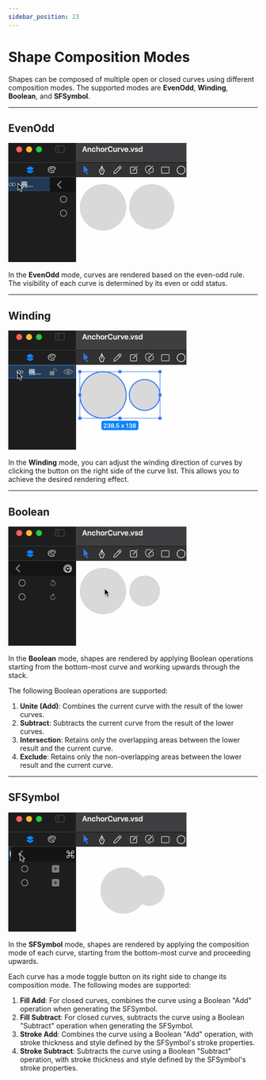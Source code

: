 ```yaml
---
sidebar_position: 23
---
```


# Shape Composition Modes

Shapes can be composed of multiple open or closed curves using different composition modes. The supported modes are **EvenOdd**, **Winding**, **Boolean**, and **SFSymbol**.

---

## EvenOdd

![evenOdd](./img/shapeComposition/evenOdd.gif)

In the **EvenOdd** mode, curves are rendered based on the even-odd rule. The visibility of each curve is determined by its even or odd status.

---

## Winding

![winding](./img/shapeComposition/winding.gif)

In the **Winding** mode, you can adjust the winding direction of curves by clicking the button on the right side of the curve list. This allows you to achieve the desired rendering effect.

---

## Boolean

![boolean](./img/shapeComposition/boolean.gif)

In the **Boolean** mode, shapes are rendered by applying Boolean operations starting from the bottom-most curve and working upwards through the stack.

The following Boolean operations are supported:
1. **Unite (Add)**: Combines the current curve with the result of the lower curves.
2. **Subtract**: Subtracts the current curve from the result of the lower curves.
3. **Intersection**: Retains only the overlapping areas between the lower result and the current curve.
4. **Exclude**: Retains only the non-overlapping areas between the lower result and the current curve.

---

## SFSymbol

![sfsymbol](./img/shapeComposition/sfsymbol.gif)

In the **SFSymbol** mode, shapes are rendered by applying the composition mode of each curve, starting from the bottom-most curve and proceeding upwards.

Each curve has a mode toggle button on its right side to change its composition mode. The following modes are supported:
1. **Fill Add**: For closed curves, combines the curve using a Boolean "Add" operation when generating the SFSymbol.
2. **Fill Subtract**: For closed curves, subtracts the curve using a Boolean "Subtract" operation when generating the SFSymbol.
3. **Stroke Add**: Combines the curve using a Boolean "Add" operation, with stroke thickness and style defined by the SFSymbol's stroke properties.
4. **Stroke Subtract**: Subtracts the curve using a Boolean "Subtract" operation, with stroke thickness and style defined by the SFSymbol's stroke properties.
